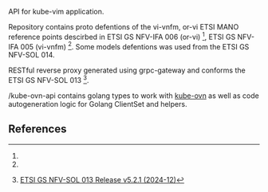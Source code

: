 API for kube-vim application.

Repository contains proto defentions of the vi-vnfm, or-vi ETSI MANO reference points descirbed in
ETSI GS NFV-IFA 006 (or-vi) [^fn1], ETSI GS NFV-IFA 005 (vi-vnfm) [^fn2]. Some models defentions was used from the
ETSI GS NFV-SOL 014.

RESTful reverse proxy generated using grpc-gateway and conforms the ETSI GS NFV-SOL 013 [^fn3].

/kube-ovn-api contains golang types to work with [kube-ovn](https://www.kube-ovn.io) as well as code autogeneration logic
for Golang ClientSet and helpers.




## References

[^fn1]:
[^fn2]:
[^fn3]: [ETSI GS NFV-SOL 013 Release v5.2.1 (2024-12)](https://www.etsi.org/deliver/etsi_gs/NFV-SOL/001_099/013/05.02.01_60/gs_nfv-sol013v050201p.pdf)
